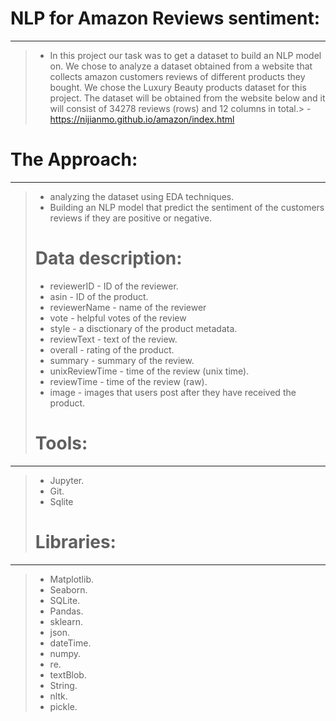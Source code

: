 # NLP for Amazon Reviews sentiment:
___
> - In this project our task was to get a dataset to build an NLP model on.
We chose to analyze a dataset obtained from a website that collects amazon customers reviews of different products they bought. We chose the Luxury Beauty products dataset for this project.
The dataset will be obtained from the website below and it will consist of 34278 reviews (rows) and 12 columns in total.> - https://nijianmo.github.io/amazon/index.html
# The Approach:
___
> - analyzing the dataset using EDA techniques.
> - Building an NLP model that predict the sentiment of the customers reviews if they are positive or negative.
> # Data description:
> - reviewerID - ID of the reviewer.
> - asin - ID of the product.
> - reviewerName - name of the reviewer
> - vote - helpful votes of the review
> - style - a disctionary of the product metadata.
> - reviewText - text of the review.
> - overall - rating of the product.
> - summary - summary of the review.
> - unixReviewTime - time of the review (unix time).
> - reviewTime - time of the review (raw).
> - image - images that users post after they have received the product.
> # Tools:
___
> - Jupyter.
> - Git.
> - Sqlite
> # Libraries:
___
> - Matplotlib.
> - Seaborn.
> - SQLite.
> - Pandas.
> - sklearn.
> - json.
> - dateTime.
> - numpy.
> - re.
> - textBlob.
> - String.
> - nltk.
> - pickle.
